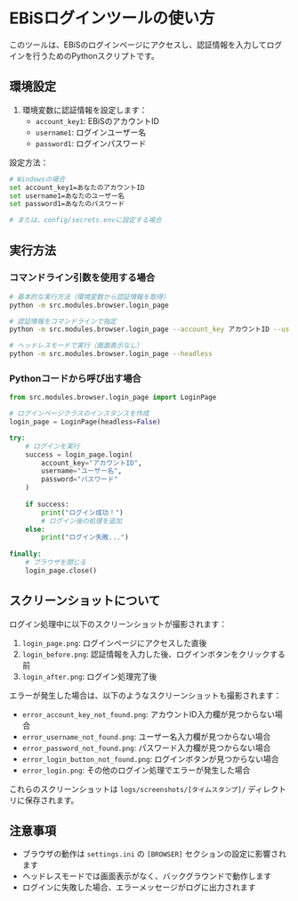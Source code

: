 # EBiSログインツールの使い方

このツールは、EBiSのログインページにアクセスし、認証情報を入力してログインを行うためのPythonスクリプトです。

## 環境設定

1. 環境変数に認証情報を設定します：
   - `account_key1`: EBiSのアカウントID
   - `username1`: ログインユーザー名
   - `password1`: ログインパスワード

設定方法：
```bash
# Windowsの場合
set account_key1=あなたのアカウントID
set username1=あなたのユーザー名
set password1=あなたのパスワード

# または、config/secrets.envに設定する場合
```

## 実行方法

### コマンドライン引数を使用する場合

```bash
# 基本的な実行方法（環境変数から認証情報を取得）
python -m src.modules.browser.login_page

# 認証情報をコマンドラインで指定
python -m src.modules.browser.login_page --account_key アカウントID --username ユーザー名 --password パスワード

# ヘッドレスモードで実行（画面表示なし）
python -m src.modules.browser.login_page --headless
```

### Pythonコードから呼び出す場合

```python
from src.modules.browser.login_page import LoginPage

# ログインページクラスのインスタンスを作成
login_page = LoginPage(headless=False)

try:
    # ログインを実行
    success = login_page.login(
        account_key="アカウントID",
        username="ユーザー名",
        password="パスワード"
    )
    
    if success:
        print("ログイン成功！")
        # ログイン後の処理を追加
    else:
        print("ログイン失敗...")
        
finally:
    # ブラウザを閉じる
    login_page.close()
```

## スクリーンショットについて

ログイン処理中に以下のスクリーンショットが撮影されます：

1. `login_page.png`: ログインページにアクセスした直後
2. `login_before.png`: 認証情報を入力した後、ログインボタンをクリックする前
3. `login_after.png`: ログイン処理完了後

エラーが発生した場合は、以下のようなスクリーンショットも撮影されます：

- `error_account_key_not_found.png`: アカウントID入力欄が見つからない場合
- `error_username_not_found.png`: ユーザー名入力欄が見つからない場合
- `error_password_not_found.png`: パスワード入力欄が見つからない場合
- `error_login_button_not_found.png`: ログインボタンが見つからない場合
- `error_login.png`: その他のログイン処理でエラーが発生した場合

これらのスクリーンショットは `logs/screenshots/[タイムスタンプ]/` ディレクトリに保存されます。

## 注意事項

- ブラウザの動作は `settings.ini` の `[BROWSER]` セクションの設定に影響されます
- ヘッドレスモードでは画面表示がなく、バックグラウンドで動作します
- ログインに失敗した場合、エラーメッセージがログに出力されます 